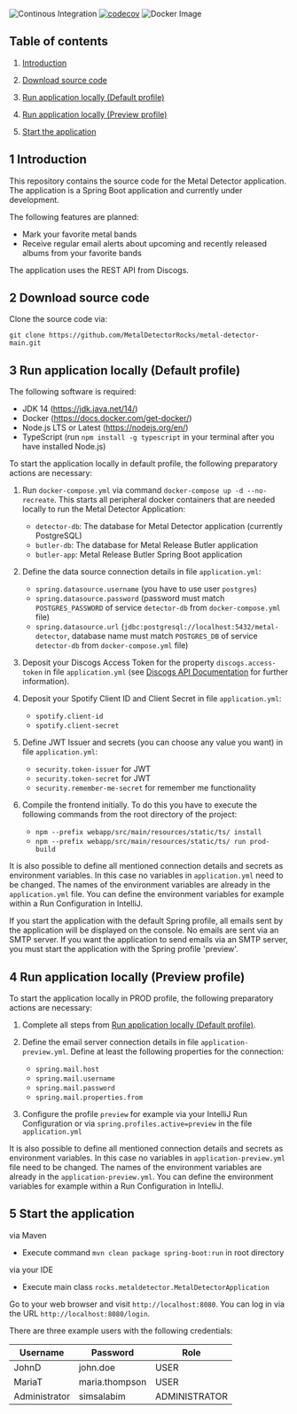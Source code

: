 ![Continous Integration](https://github.com/MetalDetectorRocks/metal-detector-main/workflows/Continous%20Integration/badge.svg)
[![codecov](https://codecov.io/gh/MetalDetectorRocks/metal-detector-main/branch/master/graph/badge.svg)](https://codecov.io/gh/MetalDetectorRocks/metal-detector-main)
![Docker Image](https://github.com/MetalDetectorRocks/metal-detector-main/workflows/Docker%20Image/badge.svg)

## Table of contents
1. [ Introduction ](#introduction)

2. [ Download source code ](#download-source-code)

3. [ Run application locally (Default profile) ](#run-application-locally-default)

4. [ Run application locally (Preview profile) ](#run-application-locally-preview)

5. [ Start the application ](#start-application)

<a name="introduction"></a>
## 1 Introduction
This repository contains the source code for the Metal Detector application. The application is a Spring Boot application and currently under development. 

The following features are planned:
- Mark your favorite metal bands
- Receive regular email alerts about upcoming and recently released albums from your favorite bands

The application uses the REST API from Discogs.

<a name="download-source-code"></a>
## 2 Download source code

Clone the source code via:

```
git clone https://github.com/MetalDetectorRocks/metal-detector-main.git
```

<a name="run-application-locally-default"></a>
## 3 Run application locally (Default profile)

The following software is required:

- JDK 14 (<https://jdk.java.net/14/>)
- Docker (<https://docs.docker.com/get-docker/>)
- Node.js LTS or Latest (<https://nodejs.org/en/>)
- TypeScript (run `npm install -g typescript` in your terminal after you have installed Node.js)

To start the application locally in default profile, the following preparatory actions are necessary:

1. Run `docker-compose.yml` via command `docker-compose up -d --no-recreate`. This starts all peripheral docker containers that are needed locally to run the Metal Detector Application:
    - `detector-db`: The database for Metal Detector application (currently PostgreSQL)
    - `butler-db`: The database for Metal Release Butler application
    - `butler-app`: Metal Release Butler Spring Boot application

2. Define the data source connection details in file `application.yml`:
    - `spring.datasource.username` (you have to use user `postgres`)
    - `spring.datasource.password` (password must match `POSTGRES_PASSWORD` of service `detector-db` from `docker-compose.yml` file)
    - `spring.datasource.url` (`jdbc:postgresql://localhost:5432/metal-detector`, database name must match `POSTGRES_DB` of service `detector-db` from `docker-compose.yml` file)

3. Deposit your Discogs Access Token for the property `discogs.access-token` in file `application.yml` (see [Discogs API Documentation](https://www.discogs.com/developers/) for further information).

4. Deposit your Spotify Client ID and Client Secret in file `application.yml`:
    - `spotify.client-id`
    - `spotify.client-secret`

5. Define JWT Issuer and secrets (you can choose any value you want) in file `application.yml`:
    - `security.token-issuer` for JWT
    - `security.token-secret` for JWT
    - `security.remember-me-secret` for remember me functionality

6. Compile the frontend initially. To do this you have to execute the following commands from the root directory of the project:
    - `npm --prefix webapp/src/main/resources/static/ts/ install`
    - `npm --prefix webapp/src/main/resources/static/ts/ run prod-build`

It is also possible to define all mentioned connection details and secrets as environment variables. In this case no variables in
`application.yml` need to be changed. The names of the environment variables are already in the `application.yml` file. You can
define the environment variables for example within a Run Configuration in IntelliJ.

If you start the application with the default Spring profile, all emails sent by the application will be displayed on the console.
No emails are sent via an SMTP server. If you want the application to send emails via an SMTP server, you must start the application
with the Spring profile 'preview'.

<a name="run-application-locally-preview"></a>
## 4 Run application locally (Preview profile)

To start the application locally in PROD profile, the following preparatory actions are necessary:

1. Complete all steps from [Run application locally (Default profile)](#run-application-locally-default).

2. Define the email server connection details in file `application-preview.yml`. Define at least the following properties for the connection:
    - `spring.mail.host`
    - `spring.mail.username`
    - `spring.mail.password`
    - `spring.mail.properties.from`
    
3. Configure the profile `preview` for example via your IntelliJ Run Configuration or via `spring.profiles.active=preview` in the file `application.yml`

It is also possible to define all mentioned connection details and secrets as environment variables. In this case no variables in
`application-preview.yml` file need to be changed. The names of the environment variables are already in the `application-preview.yml`.
You can define the environment variables for example within a Run Configuration in IntelliJ.

<a name="start-application"></a>
## 5 Start the application

via Maven
- Execute command `mvn clean package spring-boot:run` in root directory

via your IDE
- Execute main class `rocks.metaldetector.MetalDetectorApplication`

Go to your web browser and visit `http://localhost:8080`.
You can log in via the URL `http://localhost:8080/login`.

There are three example users with the following credentials:

| Username       | Password       | Role           |
| -------------- | -------------- | -------------- |
| JohnD          | john.doe       | USER           |
| MariaT         | maria.thompson | USER           |
| Administrator  | simsalabim     | ADMINISTRATOR  |
